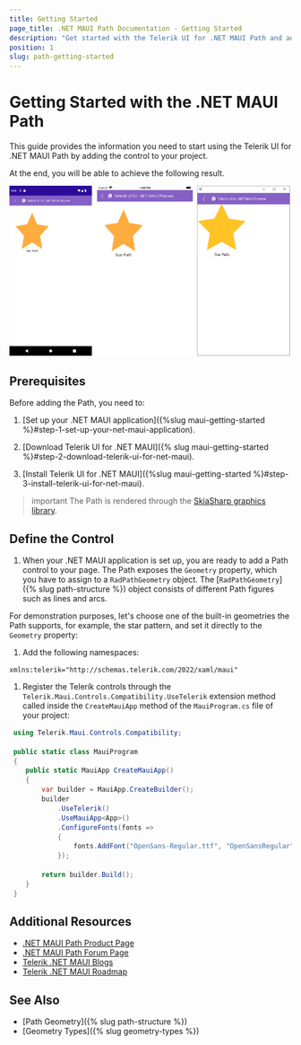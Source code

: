 ```yaml
---
title: Getting Started
page_title: .NET MAUI Path Documentation - Getting Started
description: "Get started with the Telerik UI for .NET MAUI Path and add the control to your .NET MAUI project."
position: 1
slug: path-getting-started
---
```


# Getting Started with the .NET MAUI Path

This guide provides the information you need to start using the Telerik UI for .NET MAUI Path by adding the control to your project.

At the end, you will be able to achieve the following result.

![Path Getting Started](images/path-gettingstarted.png)

## Prerequisites

Before adding the Path, you need to:

1. [Set up your .NET MAUI application]({%slug maui-getting-started %}#step-1-set-up-your-net-maui-application).

1. [Download Telerik UI for .NET MAUI]({% slug maui-getting-started %}#step-2-download-telerik-ui-for-net-maui).

1. [Install Telerik UI for .NET MAUI]({%slug maui-getting-started %}#step-3-install-telerik-ui-for-net-maui).

>important The Path is rendered through the [SkiaSharp graphics library](https://skia.org/).

## Define the Control

1. When your .NET MAUI application is set up, you are ready to add a Path control to your page. The Path exposes the `Geometry` property, which you have to assign to a `RadPathGeometry` object. The [`RadPathGeometry`]({% slug path-structure %}) object consists of different Path figures such as lines and arcs.

  For demonstration purposes, let's choose one of the built-in geometries the Path supports, for example, the star pattern, and set it directly to the `Geometry` property:

 <snippet id='path-gettingstarted-starpath-xaml'/>

1. Add the following namespaces:

 ```XAML
xmlns:telerik="http://schemas.telerik.com/2022/xaml/maui"
 ```

1. Register the Telerik controls through the `Telerik.Maui.Controls.Compatibility.UseTelerik` extension method called inside the `CreateMauiApp` method of the `MauiProgram.cs` file of your project:

```C#
 using Telerik.Maui.Controls.Compatibility;

 public static class MauiProgram
 {
	public static MauiApp CreateMauiApp()
	{
		var builder = MauiApp.CreateBuilder();
		builder
			.UseTelerik()
			.UseMauiApp<App>()
			.ConfigureFonts(fonts =>
			{
				fonts.AddFont("OpenSans-Regular.ttf", "OpenSansRegular");
			});

		return builder.Build();
	}
 }           
```

## Additional Resources

- [.NET MAUI Path Product Page](https://www.telerik.com/maui-ui/path)
- [.NET MAUI Path Forum Page](https://www.telerik.com/forums/maui?tagId=1783)
- [Telerik .NET MAUI Blogs](https://www.telerik.com/blogs/mobile-net-maui)
- [Telerik .NET MAUI Roadmap](https://www.telerik.com/support/whats-new/maui-ui/roadmap)

## See Also

- [Path Geometry]({% slug path-structure %})
- [Geometry Types]({% slug geometry-types %})